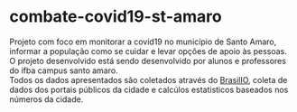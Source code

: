 # combate-covid19-st-amaro
Projeto com foco em monitorar a covid19 no município de Santo Amaro, informar a população como se cuidar e levar opções de apoio às pessoas.
<br/>
O projeto desenvolvido está sendo desenvolvido por alunos e professores do ifba campus santo amaro.
<br/>
Todos os dados apresentados são coletados através do [BrasilIO](https://brasil.io/home/), coleta de dados dos portais públicos da cidade e calcúlos estatisticos baseados nos números da cidade.
